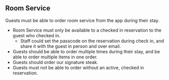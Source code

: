 ## Room Service

Guests must be able to order room service from the app during their stay.

- Room Service must only be available to a checked in reservation to the guest who checked in.
  - Staff could set the passcode on the reservation during check in, and share it with the guest in person and over email.
- Guests should be able to order multiple times during their stay, and be able to order multiple items in one order.
- Guests should order our signature steak.
- Guests must not be able to order without an active, checked in reservation.
